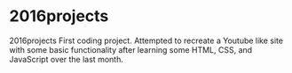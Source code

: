 # 2016projects
2016projects
First coding project. Attempted to recreate a Youtube like site with some basic functionality after learning some HTML, CSS, 
and JavaScript over the last month. 
